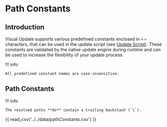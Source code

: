 # Path Constants

## Introduction

Visual Update supports various predefined constants enclosed in `<` `>` characters, that can be used in
the update script (see [Update Script](update-script.md)).
These constants are validated by the native update engine during runtime and can be used to increase the flexibility of
your update process.

!!! info

    All predefined constant names are case-insensitive.

## Path Constants

!!! info

    The resolved paths **do** contain a trailing backslash (`\`).

{{ read_csv('../../data/pathConstants.csv') }}
